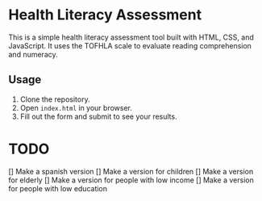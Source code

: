 # Health Literacy Assessment

This is a simple health literacy assessment tool built with HTML, CSS, and JavaScript. It uses the TOFHLA scale to evaluate reading comprehension and numeracy.

## Usage

1. Clone the repository.
2. Open `index.html` in your browser.
3. Fill out the form and submit to see your results.


# TODO
[] Make a spanish version
[] Make a version for children
[] Make a version for elderly
[] Make a version for people with low income
[] Make a version for people with low education